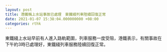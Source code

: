 ```yaml
---
layout: post
title: 港鐵稱上水站事故已處理　東鐵綫列車陸續回復正常
date: 2021-01-07 15:38:04.000000000 +08:00
categories: rthk
---
```


東鐵綫上水站早前有人進入路軌範圍，列車服務一度受阻，港鐵表示，有關事故在下午約3時已處理好，東鐵綫列車服務陸續回復正常。
